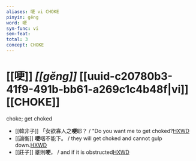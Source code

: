 ```yaml
---
aliases: 哽 vi CHOKE
pinyin: gěng
word: 哽
syn-func: vi
sem-feat: 
total: 3
concept: CHOKE 
---
```

# [[哽]] *[[gěng]]*  [[uuid-c20780b3-41f9-491b-bb61-a269c1c4b48f|vi]] [[CHOKE]]
choke; get choked
 - [[韓非子]] 「女欲寡人之**哽**耶？ / "Do you want me to get choked?[HXWD](https://hxwd.org/textview.html?location=KR3c0005_tls_031-69a.5)
 - [[論衡]] **哽**咽不能下。 / they will get choked and cannot gulp down.[HXWD](https://hxwd.org/textview.html?location=KR3j0080_tls_037-11a.23)
 - [[莊子]] 壅則**哽**，
                     / and if it is obstructed[HXWD](https://hxwd.org/textview.html?location=KR5c0126_tls_026-11a.9)
